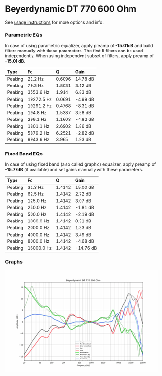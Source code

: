 # Beyerdynamic DT 770 600 Ohm
See [usage instructions](https://github.com/jaakkopasanen/AutoEq#usage) for more options and info.

### Parametric EQs
In case of using parametric equalizer, apply preamp of **-15.01dB** and build filters manually
with these parameters. The first 5 filters can be used independently.
When using independent subset of filters, apply preamp of **-15.01 dB**.

| Type    | Fc         |      Q | Gain     |
|:--------|:-----------|:-------|:---------|
| Peaking | 21.2 Hz    | 0.6096 | 14.78 dB |
| Peaking | 79.3 Hz    | 1.8031 | 3.12 dB  |
| Peaking | 3553.6 Hz  | 1.914  | 6.83 dB  |
| Peaking | 19272.5 Hz | 0.0691 | -4.99 dB |
| Peaking | 19291.2 Hz | 0.4768 | -8.31 dB |
| Peaking | 194.8 Hz   | 1.5387 | 3.58 dB  |
| Peaking | 299.1 Hz   | 1.1603 | -4.82 dB |
| Peaking | 1801.1 Hz  | 2.6902 | 1.86 dB  |
| Peaking | 5879.2 Hz  | 6.2521 | -2.82 dB |
| Peaking | 9943.6 Hz  | 3.965  | 1.93 dB  |

### Fixed Band EQs
In case of using fixed band (also called graphic) equalizer, apply preamp of **-15.77dB**
(if available) and set gains manually with these parameters.

| Type    | Fc         |      Q | Gain      |
|:--------|:-----------|:-------|:----------|
| Peaking | 31.3 Hz    | 1.4142 | 15.00 dB  |
| Peaking | 62.5 Hz    | 1.4142 | 2.72 dB   |
| Peaking | 125.0 Hz   | 1.4142 | 3.07 dB   |
| Peaking | 250.0 Hz   | 1.4142 | -1.81 dB  |
| Peaking | 500.0 Hz   | 1.4142 | -2.19 dB  |
| Peaking | 1000.0 Hz  | 1.4142 | 0.31 dB   |
| Peaking | 2000.0 Hz  | 1.4142 | 1.33 dB   |
| Peaking | 4000.0 Hz  | 1.4142 | 3.49 dB   |
| Peaking | 8000.0 Hz  | 1.4142 | -4.68 dB  |
| Peaking | 16000.0 Hz | 1.4142 | -14.76 dB |

### Graphs
![](./Beyerdynamic%20DT%20770%20600%20Ohm.png)